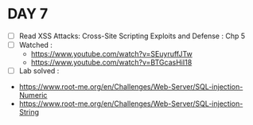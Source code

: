 # DAY 7
* [ ] Read  XSS Attacks: Cross-Site Scripting Exploits and Defense : Chp 5
* [ ] Watched : 
  * https://www.youtube.com/watch?v=SEuyruffJTw 
  * https://www.youtube.com/watch?v=BTGcasHiI18
 * [ ] Lab solved : 
  * https://www.root-me.org/en/Challenges/Web-Server/SQL-injection-Numeric 
  * https://www.root-me.org/en/Challenges/Web-Server/SQL-injection-String
